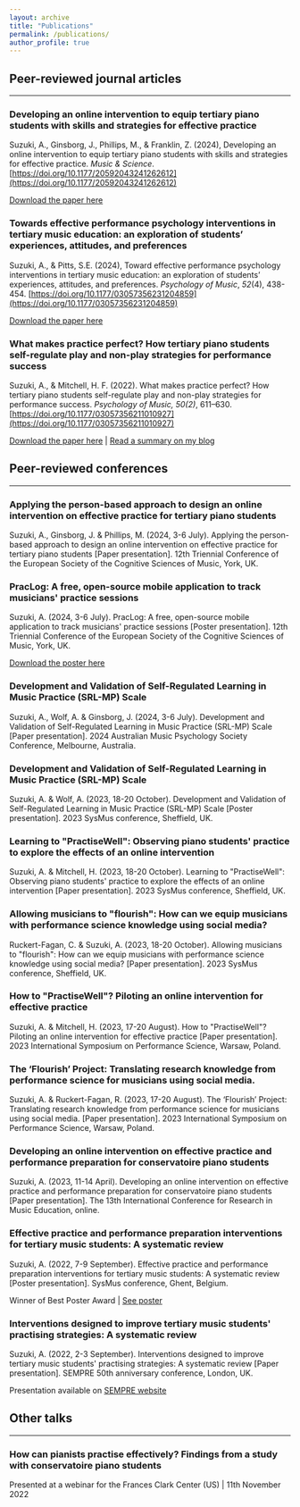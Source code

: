 ```yaml
---
layout: archive
title: "Publications"
permalink: /publications/
author_profile: true
---
```

<!-- 
{% if author.googlescholar %}
  You can also find my articles on <u><a href="{{author.googlescholar}}">my Google Scholar profile</a>.</u>
{% endif %}

{% include base_path %}

{% for post in site.publications reversed %}
  {% include archive-single.html %}
{% endfor %} -->

## Peer-reviewed journal articles
---
### Developing an online intervention to equip tertiary piano students with skills and strategies for effective practice

Suzuki, A., Ginsborg, J., Phillips, M., & Franklin, Z. (2024), Developing an online intervention to equip tertiary piano students with skills and strategies for effective practice. <i>Music & Science</i>. [https://doi.org/10.1177/20592043241262612](https://doi.org/10.1177/20592043241262612)

[Download the paper here](https://journals.sagepub.com/doi/10.1177/20592043241262612)

### Towards effective performance psychology interventions in tertiary music education: an exploration of students’ experiences, attitudes, and preferences

Suzuki, A., & Pitts, S.E. (2024), Toward effective performance psychology interventions in tertiary music education: an exploration of students’ experiences, attitudes, and preferences. <i>Psychology of Music</i>, <i>52</i>(4), 438-454. [https://doi.org/10.1177/03057356231204859](https://doi.org/10.1177/03057356231204859)

[Download the paper here](https://www.researchgate.net/publication/375068366_Toward_effective_performance_psychology_interventions_in_tertiary_music_education_An_exploration_of_students'_experiences_attitudes_and_preferences)

### What makes practice perfect? How tertiary piano students self-regulate play and non-play strategies for performance success

Suzuki, A., & Mitchell, H. F. (2022). What makes practice perfect? How tertiary piano students self-regulate play and non-play strategies for performance success. <i>Psychology of Music, 50(2)</i>, 611–630. [https://doi.org/10.1177/03057356211010927](https://doi.org/10.1177/03057356211010927)

[Download the paper here](https://www.researchgate.net/publication/351438401_What_makes_practice_perfect_How_tertiary_piano_students_self-regulate_play_and_non-play_strategies_for_performance_success) \| [Read a summary on my blog](https://psycformusos.com/2021/05/08/new-article-what-makes-practice-perfect-how-tertiary-piano-students-self-regulate-play-and-non-play-strategies-for-performance-success/)

## Peer-reviewed conferences
---
### Applying the person-based approach to design an online intervention on effective practice for tertiary piano students

Suzuki, A., Ginsborg, J. & Phillips, M. (2024, 3-6 July). Applying the person-based approach to design an online intervention on effective practice for tertiary piano students [Paper presentation]. 12th Triennial Conference of the European Society of the Cognitive Sciences of Music, York, UK.

### PracLog: A free, open-source mobile application to track musicians' practice sessions

Suzuki, A. (2024, 3-6 July). PracLog: A free, open-source mobile application to track musicians' practice sessions [Poster presentation]. 12th Triennial Conference of the European Society of the Cognitive Sciences of Music, York, UK.

[Download the poster here](files/akiho-suzuki-2024-escom-poster.pdf)

### Development and Validation of Self-Regulated Learning in Music Practice (SRL-MP) Scale

Suzuki, A., Wolf, A. & Ginsborg, J. (2024, 3-6 July). Development and Validation of Self-Regulated Learning in Music Practice (SRL-MP) Scale [Paper presentation]. 2024 Australian Music Psychology Society Conference, Melbourne, Australia.

### Development and Validation of Self-Regulated Learning in Music Practice (SRL-MP) Scale

Suzuki, A. & Wolf, A. (2023, 18-20 October). Development and Validation of Self-Regulated Learning in Music Practice (SRL-MP) Scale [Poster presentation]. 2023 SysMus conference, Sheffield, UK.

### Learning to "PractiseWell": Observing piano students' practice to explore the effects of an online intervention

Suzuki, A. & Mitchell, H. (2023, 18-20 October). Learning to "PractiseWell": Observing piano students' practice to explore the effects of an online intervention [Paper presentation]. 2023 SysMus conference, Sheffield, UK.

### Allowing musicians to "flourish": How can we equip musicians with performance science knowledge using social media?

Ruckert-Fagan, C. & Suzuki, A. (2023, 18-20 October). Allowing musicians to "flourish": How can we equip musicians with performance science knowledge using social media? [Paper presentation]. 2023 SysMus conference, Sheffield, UK.

### How to "PractiseWell"? Piloting an online intervention for effective practice

Suzuki, A. & Mitchell, H. (2023, 17-20 August). How to "PractiseWell"? Piloting an online intervention for effective practice [Paper presentation]. 2023 International Symposium on Performance Science, Warsaw, Poland.

### The ‘Flourish’ Project: Translating research knowledge from performance science for musicians using social media.

Suzuki, A. & Ruckert-Fagan, R. (2023, 17-20 August). The ‘Flourish’ Project: Translating research knowledge from performance science for musicians using social media. [Paper presentation]. 2023 International Symposium on Performance Science, Warsaw, Poland.

### Developing an online intervention on effective practice and performance preparation for conservatoire piano students

Suzuki, A. (2023, 11-14 April). Developing an online intervention on effective practice and performance preparation for conservatoire piano students [Paper presentation]. The 13th International Conference for Research in Music Education, online.

### Effective practice and performance preparation interventions for tertiary music students: A systematic review

Suzuki, A. (2022, 7-9 September). Effective practice and performance preparation interventions for tertiary music students: A systematic review [Poster presentation]. SysMus conference, Ghent, Belgium.

Winner of Best Poster Award \| [See poster](/files/akiho-suzuki-sysmus-poster-2022.png)

### Interventions designed to improve tertiary music students' practising strategies: A systematic review

Suzuki, A. (2022, 2-3 September). Interventions designed to improve tertiary music students' practising strategies: A systematic review [Paper presentation]. SEMPRE 50th anniversary conference, London, UK.

Presentation available on [SEMPRE website](https://sempre.org.uk/50th)

## Other talks
---
### How can pianists practise effectively? Findings from a study with conservatoire piano students
Presented at a webinar for the Frances Clark Center (US) | 11th November 2022